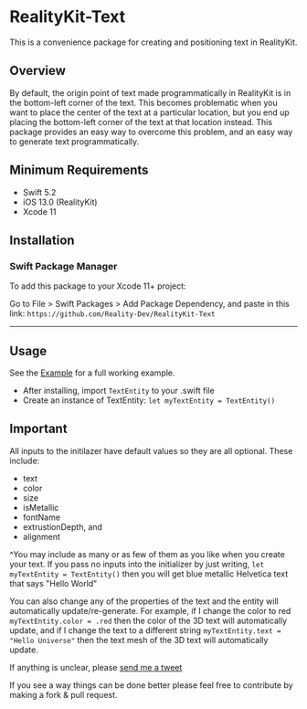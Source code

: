 # RealityKit-Text

This is a convenience package for creating and positioning text in RealityKit.

## Overview

By default, the origin point of text made programmatically in RealityKit is in the bottom-left corner of the text.
This becomes problematic when you want to place the center of the text at a particular location, but you end up placing the bottom-left corner of the text at that location instead.
This package provides an easy way to overcome this problem, and an easy way to generate text programmatically.

## Minimum Requirements
  - Swift 5.2
  - iOS 13.0 (RealityKit)
  - Xcode 11


## Installation

### Swift Package Manager

To add this package to your  Xcode 11+ project:

Go to File > Swift Packages > Add Package Dependency, and paste in this link:
`https://github.com/Reality-Dev/RealityKit-Text`

---
## Usage

See the [Example](./RealityKit-Text-Example) for a full working example.

- After installing, import `TextEntity` to your .swift file
- Create an instance of TextEntity:
`let myTextEntity = TextEntity()`

## Important

All inputs to the initilazer have default values so they are all optional.
These include:
* text
* color
* size
* isMetallic
* fontName
* extrustionDepth, and
* alignment


^You may include as many or as few of them as you like when you create your text.
If you pass no inputs into the initializer by just writing,
    `let myTextEntity = TextEntity()`
then you will get blue metallic Helvetica text that says "Hello World"

You can also change any of the properties of the text and the entity will automatically update/re-generate.
For example, if I change the color to red `myTextEntity.color = .red` then the color of the 3D text will automatically update, and if I change the text to a different string `myTextEntity.text = "Hello Universe"` then the text mesh of the 3D text will automatically update.

If anything is unclear, please [send me a tweet](https://twitter.com/gmj4k)

If you see a way things can be done better please feel free to contribute by making a fork & pull request.







